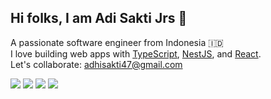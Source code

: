 ## Hi folks, I am Adi Sakti Jrs 👋

A passionate software engineer from Indonesia 🇮🇩 \
I love building web apps with [TypeScript](https://www.typescriptlang.org/), [NestJS](https://nestjs.com/), and [React](https://reactjs.org/).\
Let's collaborate: [adhisakti47@gmail.com](mailto:adhisakti47@gmail.com)

[![](https://img.shields.io/badge/-TypeScript-gray?style=flat-square&labelColor=3178C6&logo=Typescript&logoColor=white)](https://www.typescriptlang.org/)
[![](https://img.shields.io/badge/-NestJS-gray?style=flat-square&labelColor=E0234E&logo=Nestjs&logoColor=white)](https://nestjs.com/)
[![](https://img.shields.io/badge/-React-gray?style=flat-square&labelColor=61DAFB&logo=react&logoColor=white)](https://reactjs.org/)
[![](https://img.shields.io/badge/-Next.js-gray?style=flat-square&labelColor=dddddd&logo=nextdotjs&logoColor=black)](https://nextjs.org/)
